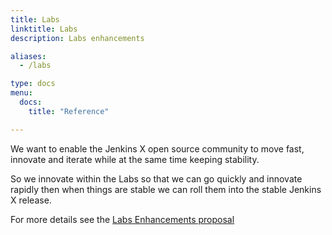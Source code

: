 ```yaml
---
title: Labs
linktitle: Labs
description: Labs enhancements

aliases:
  - /labs

type: docs
menu:
  docs:
    title: "Reference"

---
```


We want to enable the Jenkins X open source community to move fast, innovate and iterate while at the same time keeping stability.

So we innovate within the Labs so that we can go quickly and innovate rapidly then when things are stable we can roll them into the stable Jenkins X release.

For more details see the [Labs Enhancements proposal](https://github.com/rawlingsj/enhancements/blob/master/proposals/labs/README.md)

